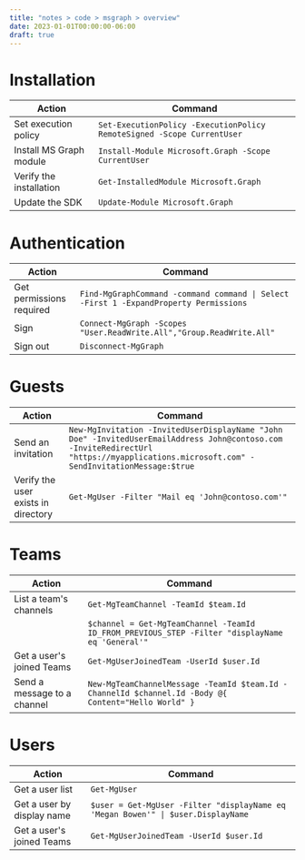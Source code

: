 ```yaml
---
title: "notes > code > msgraph > overview"
date: 2023-01-01T00:00:00-06:00
draft: true
---
```


# Installation
| Action | Command |
|--------|---------|
| Set execution policy | `Set-ExecutionPolicy -ExecutionPolicy RemoteSigned -Scope CurrentUser` |  
| Install MS Graph module | `Install-Module Microsoft.Graph -Scope CurrentUser` |  
| Verify the installation | `Get-InstalledModule Microsoft.Graph` |  
| Update the SDK | `Update-Module Microsoft.Graph` | 

# Authentication
| Action | Command |
|--------|---------|
| Get permissions required | `Find-MgGraphCommand -command command \| Select -First 1 -ExpandProperty Permissions` | 
| Sign | `Connect-MgGraph -Scopes "User.ReadWrite.All","Group.ReadWrite.All"` |
| Sign out | `Disconnect-MgGraph` |

# Guests
| Action | Command |
---------|---------|
| Send an invitation | `New-MgInvitation -InvitedUserDisplayName "John Doe" -InvitedUserEmailAddress John@contoso.com -InviteRedirectUrl "https://myapplications.microsoft.com" -SendInvitationMessage:$true` |
| Verify the user exists in directory | `Get-MgUser -Filter "Mail eq 'John@contoso.com'"` |

# Teams
| Action | Command |
|--------|---------|
| List a team's channels | `Get-MgTeamChannel -TeamId $team.Id` |
| | `$channel = Get-MgTeamChannel -TeamId ID_FROM_PREVIOUS_STEP -Filter "displayName eq 'General'"` |
| Get a user's joined Teams | `Get-MgUserJoinedTeam -UserId $user.Id` |
| Send a message to a channel | `New-MgTeamChannelMessage -TeamId $team.Id -ChannelId $channel.Id -Body @{ Content="Hello World" }` |

# Users
| Action | Command |
|--------|---------|
| Get a user list | `Get-MgUser` |
| Get a user by display name | `$user = Get-MgUser -Filter "displayName eq 'Megan Bowen'" \| $user.DisplayName` |
| Get a user's joined Teams	| `Get-MgUserJoinedTeam -UserId $user.Id` |
